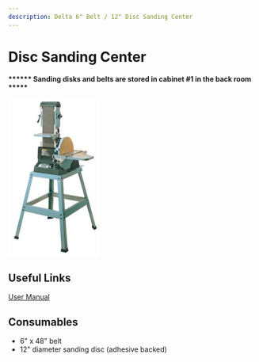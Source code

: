 ```yaml
---
description: Delta 6" Belt / 12" Disc Sanding Center
---
```


# Disc Sanding Center

**\*\*\*\*\*\* Sanding disks and belts are stored in cabinet #1 in the back room \*\*\*\*\***

<div align="left">

<img src="../.gitbook/assets/image (28).png" alt="">

</div>

## Useful Links

[User Manual](https://drive.google.com/open?id=1e7lU2eTneue4iDBGFl9WyxqJ5an1WVcW)

## Consumables

* 6" x 48" belt
* 12" diameter sanding disc (adhesive backed)
